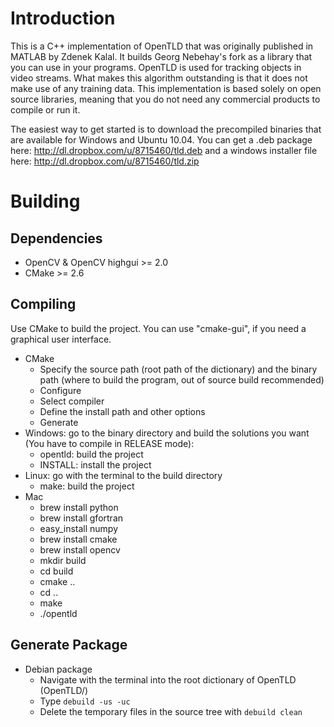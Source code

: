  Introduction
==============

This is a C++ implementation of OpenTLD that was originally published in MATLAB by Zdenek Kalal. It builds Georg Nebehay's fork as a library that you can use in your programs. OpenTLD is used for tracking objects in video streams. What makes this algorithm outstanding is that it does not make use of any training data. This implementation is based solely on open source libraries, meaning that you do not need any commercial products to compile or run it.

The easiest way to get started is to download the precompiled binaries that are available for Windows and Ubuntu 10.04. You can get a .deb package here:
http://dl.dropbox.com/u/8715460/tld.deb
and a windows installer file here:
http://dl.dropbox.com/u/8715460/tld.zip

 Building
=========

Dependencies
------------

* OpenCV & OpenCV highgui >= 2.0
* CMake >= 2.6

Compiling
---------

Use CMake to build the project. You can use "cmake-gui", if you need a graphical user interface.

* CMake
	* Specify the source path (root path of the dictionary) and the binary path (where to build the program, out
	  of source build recommended)
	* Configure
	* Select compiler
	* Define the install path and other options
	* Generate
* Windows: go to the binary directory and build the solutions you want (You have to compile in RELEASE mode):
	* opentld: build the project
	* INSTALL: install the project
* Linux: go with the terminal to the build directory
	* make: build the project
* Mac
	* brew install python
	* brew install gfortran
	* easy_install numpy
	* brew install cmake
	* brew install opencv
	* mkdir build
	* cd build
	* cmake ..
	* cd ..
	* make
	* ./opentld

Generate Package
----------------

* Debian package
	* Navigate with the terminal into the root dictionary of OpenTLD (OpenTLD/)
	* Type `debuild -us -uc`
	* Delete the temporary files in the source tree with `debuild clean`

